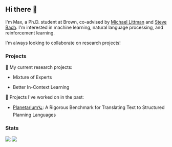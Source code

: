 ## Hi there 👋
I'm Max, a Ph.D. student at Brown, co-advised by [Michael Littman](https://www.littmania.com/) and [Steve Bach](https://cs.brown.edu/people/sbach/). I'm interested in machine learning, natural language processing, and reinforcement learning.

I'm always looking to collaborate on research projects!


### Projects
🔭 My current research projects:
- Mixture of Experts
<!-- 🐰🥚: ProMoDE, ZoE -->
- Better In-Context Learning
<!-- 🐰🥚: new PEFT? -->

📜 Projects I've worked on in the past:
- [Planetarium🪐](https://github.com/BatsResearch/planetarium): A Rigorous Benchmark for Translating Text to Structured Planning Languages


### Stats
<img src="https://github-readme-stats.vercel.app/api/?username=maxzuo&theme=dark&show_icons=true">
<img src="https://readme-components.vercel.app/api?component=stackoverflow&stackoverflowid=7871685&theme=dark&fill=linear-gradient%2830deg%2C%20%2300A8B6%200%25%2C%20%23FF00F7%20100%25%29%3B%0A">
